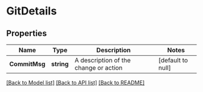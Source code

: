# GitDetails

## Properties
Name | Type | Description | Notes
------------ | ------------- | ------------- | -------------
**CommitMsg** | **string** | A description of the change or action | [default to null]

[[Back to Model list]](../README.md#documentation-for-models) [[Back to API list]](../README.md#documentation-for-api-endpoints) [[Back to README]](../README.md)

